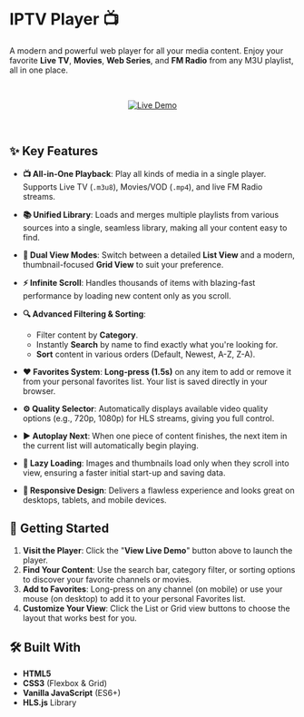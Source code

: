 # IPTV Player 📺

A modern and powerful web player for all your media content. Enjoy your favorite **Live TV**, **Movies**, **Web Series**, and **FM Radio** from any M3U playlist, all in one place.

<br>

<p align="center">
  <a href="https://jiocreator.github.io/streaming/">
    <img src="https://img.shields.io/badge/View_Live_Demo-➡️-1DB954.svg?style=for-the-badge" alt="Live Demo">
  </a>
</p>

<br>

## ✨ Key Features

* **📺 All-in-One Playback**: Play all kinds of media in a single player. Supports Live TV (`.m3u8`), Movies/VOD (`.mp4`), and live FM Radio streams.

* **📚 Unified Library**: Loads and merges multiple playlists from various sources into a single, seamless library, making all your content easy to find.

* **🎨 Dual View Modes**: Switch between a detailed **List View** and a modern, thumbnail-focused **Grid View** to suit your preference.

* **⚡ Infinite Scroll**: Handles thousands of items with blazing-fast performance by loading new content only as you scroll.

* **🔍 Advanced Filtering & Sorting**:
    * Filter content by **Category**.
    * Instantly **Search** by name to find exactly what you're looking for.
    * **Sort** content in various orders (Default, Newest, A-Z, Z-A).

* **❤️ Favorites System**: **Long-press (1.5s)** on any item to add or remove it from your personal favorites list. Your list is saved directly in your browser.

* **⚙️ Quality Selector**: Automatically displays available video quality options (e.g., 720p, 1080p) for HLS streams, giving you full control.

* **▶️ Autoplay Next**: When one piece of content finishes, the next item in the current list will automatically begin playing.

* **🚀 Lazy Loading**: Images and thumbnails load only when they scroll into view, ensuring a faster initial start-up and saving data.

* **📱 Responsive Design**: Delivers a flawless experience and looks great on desktops, tablets, and mobile devices.

## 🚀 Getting Started

1.  **Visit the Player**: Click the "**View Live Demo**" button above to launch the player.
2.  **Find Your Content**: Use the search bar, category filter, or sorting options to discover your favorite channels or movies.
3.  **Add to Favorites**: Long-press on any channel (on mobile) or use your mouse (on desktop) to add it to your personal Favorites list.
4.  **Customize Your View**: Click the List or Grid view buttons to choose the layout that works best for you.

## 🛠️ Built With

* **HTML5**
* **CSS3** (Flexbox & Grid)
* **Vanilla JavaScript** (ES6+)
* **HLS.js** Library

